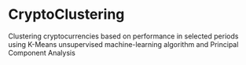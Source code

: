 # CryptoClustering
Clustering cryptocurrencies based on performance in selected periods using K-Means unsupervised machine-learning algorithm and Principal Component Analysis
